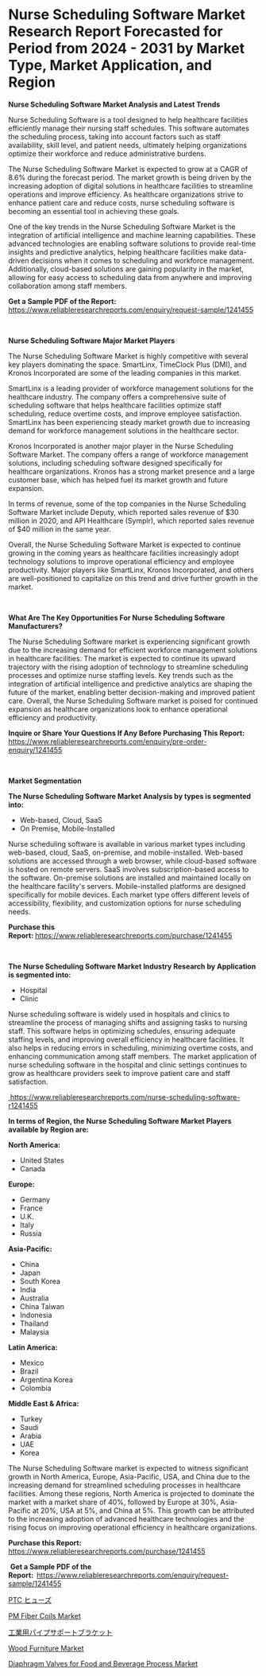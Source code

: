 <p><h1>Nurse Scheduling Software Market Research Report Forecasted for Period from 2024 -  2031 by Market Type, Market Application, and Region</h1></p><p><strong>Nurse Scheduling Software Market Analysis and Latest Trends</strong></p>
<p><p>Nurse Scheduling Software is a tool designed to help healthcare facilities efficiently manage their nursing staff schedules. This software automates the scheduling process, taking into account factors such as staff availability, skill level, and patient needs, ultimately helping organizations optimize their workforce and reduce administrative burdens.</p><p>The Nurse Scheduling Software Market is expected to grow at a CAGR of 8.6% during the forecast period. The market growth is being driven by the increasing adoption of digital solutions in healthcare facilities to streamline operations and improve efficiency. As healthcare organizations strive to enhance patient care and reduce costs, nurse scheduling software is becoming an essential tool in achieving these goals.</p><p>One of the key trends in the Nurse Scheduling Software Market is the integration of artificial intelligence and machine learning capabilities. These advanced technologies are enabling software solutions to provide real-time insights and predictive analytics, helping healthcare facilities make data-driven decisions when it comes to scheduling and workforce management. Additionally, cloud-based solutions are gaining popularity in the market, allowing for easy access to scheduling data from anywhere and improving collaboration among staff members.</p></p>
<p><strong>Get a Sample PDF of the Report:&nbsp;</strong> <a href="https://www.reliableresearchreports.com/enquiry/request-sample/1241455">https://www.reliableresearchreports.com/enquiry/request-sample/1241455</a></p>
<p>&nbsp;</p>
<p><strong>Nurse Scheduling Software Major Market Players</strong></p>
<p><p>The Nurse Scheduling Software Market is highly competitive with several key players dominating the space. SmartLinx, TimeClock Plus (DMI), and Kronos Incorporated are some of the leading companies in this market.</p><p>SmartLinx is a leading provider of workforce management solutions for the healthcare industry. The company offers a comprehensive suite of scheduling software that helps healthcare facilities optimize staff scheduling, reduce overtime costs, and improve employee satisfaction. SmartLinx has been experiencing steady market growth due to increasing demand for workforce management solutions in the healthcare sector.</p><p>Kronos Incorporated is another major player in the Nurse Scheduling Software Market. The company offers a range of workforce management solutions, including scheduling software designed specifically for healthcare organizations. Kronos has a strong market presence and a large customer base, which has helped fuel its market growth and future expansion.</p><p>In terms of revenue, some of the top companies in the Nurse Scheduling Software Market include Deputy, which reported sales revenue of $30 million in 2020, and API Healthcare (Symplr), which reported sales revenue of $40 million in the same year.</p><p>Overall, the Nurse Scheduling Software Market is expected to continue growing in the coming years as healthcare facilities increasingly adopt technology solutions to improve operational efficiency and employee productivity. Major players like SmartLinx, Kronos Incorporated, and others are well-positioned to capitalize on this trend and drive further growth in the market.</p></p>
<p>&nbsp;</p>
<p><strong>What Are The Key Opportunities For Nurse Scheduling Software Manufacturers?</strong></p>
<p><p>The Nurse Scheduling Software market is experiencing significant growth due to the increasing demand for efficient workforce management solutions in healthcare facilities. The market is expected to continue its upward trajectory with the rising adoption of technology to streamline scheduling processes and optimize nurse staffing levels. Key trends such as the integration of artificial intelligence and predictive analytics are shaping the future of the market, enabling better decision-making and improved patient care. Overall, the Nurse Scheduling Software market is poised for continued expansion as healthcare organizations look to enhance operational efficiency and productivity.</p></p>
<p><strong>Inquire or Share Your Questions If Any Before Purchasing This Report:</strong> <a href="https://www.reliableresearchreports.com/enquiry/pre-order-enquiry/1241455">https://www.reliableresearchreports.com/enquiry/pre-order-enquiry/1241455</a></p>
<p>&nbsp;</p>
<p><strong>Market Segmentation</strong></p>
<p><strong>The Nurse Scheduling Software Market Analysis by types is segmented into:</strong></p>
<p><ul><li>Web-based, Cloud, SaaS</li><li>On Premise, Mobile-Installed</li></ul></p>
<p><p>Nurse scheduling software is available in various market types including web-based, cloud, SaaS, on-premise, and mobile-installed. Web-based solutions are accessed through a web browser, while cloud-based software is hosted on remote servers. SaaS involves subscription-based access to the software. On-premise solutions are installed and maintained locally on the healthcare facility's servers. Mobile-installed platforms are designed specifically for mobile devices. Each market type offers different levels of accessibility, flexibility, and customization options for nurse scheduling needs.</p></p>
<p><strong>Purchase this Report:&nbsp;</strong><a href="https://www.reliableresearchreports.com/purchase/1241455">https://www.reliableresearchreports.com/purchase/1241455</a></p>
<p>&nbsp;</p>
<p><strong>The Nurse Scheduling Software Market Industry Research by Application is segmented into:</strong></p>
<p><ul><li>Hospital</li><li>Clinic</li></ul></p>
<p><p>Nurse scheduling software is widely used in hospitals and clinics to streamline the process of managing shifts and assigning tasks to nursing staff. This software helps in optimizing schedules, ensuring adequate staffing levels, and improving overall efficiency in healthcare facilities. It also helps in reducing errors in scheduling, minimizing overtime costs, and enhancing communication among staff members. The market application of nurse scheduling software in the hospital and clinic settings continues to grow as healthcare providers seek to improve patient care and staff satisfaction.</p></p>
<p><a href="https://www.reliableresearchreports.com/nurse-scheduling-software-r1241455">&nbsp;https://www.reliableresearchreports.com/nurse-scheduling-software-r1241455</a></p>
<p><strong>In terms of Region, the Nurse Scheduling Software Market Players available by Region are:</strong></p>
<p>
    <p> <strong> North America: </strong>
        <ul>
            <li>United States</li>
            <li>Canada</li>
        </ul>
        </p> 
    <p> <strong> Europe: </strong>
        <ul>
            <li>Germany</li>
            <li>France</li>
            <li>U.K.</li>
            <li>Italy</li>
            <li>Russia</li>
        </ul>
        </p> 
    <p> <strong> Asia-Pacific: </strong>
        <ul>
            <li>China</li>
            <li>Japan</li>
            <li>South Korea</li>
            <li>India</li>
            <li>Australia</li>
            <li>China Taiwan</li>
            <li>Indonesia</li>
            <li>Thailand</li>
            <li>Malaysia</li>
        </ul>
        </p> 
    <p> <strong> Latin America: </strong>
        <ul>
            <li>Mexico</li>
            <li>Brazil</li>
            <li>Argentina Korea</li>
            <li>Colombia</li>
        </ul>
        </p> 
    <p> <strong> Middle East & Africa: </strong>
        <ul>
            <li>Turkey</li>
            <li>Saudi</li>
            <li>Arabia</li>
            <li>UAE</li>
            <li>Korea</li>
        </ul>
    </p>
    </p>
<p><p>The Nurse Scheduling Software market is expected to witness significant growth in North America, Europe, Asia-Pacific, USA, and China due to the increasing demand for streamlined scheduling processes in healthcare facilities. Among these regions, North America is projected to dominate the market with a market share of 40%, followed by Europe at 30%, Asia-Pacific at 20%, USA at 5%, and China at 5%. This growth can be attributed to the increasing adoption of advanced healthcare technologies and the rising focus on improving operational efficiency in healthcare organizations.</p></p>
<p><strong>Purchase this Report: </strong><a href="https://www.reliableresearchreports.com/purchase/1241455">https://www.reliableresearchreports.com/purchase/1241455</a></p>
<p>&nbsp;<strong>Get a Sample PDF of the Report:&nbsp;&nbsp;</strong><a href="https://www.reliableresearchreports.com/enquiry/request-sample/1241455">https://www.reliableresearchreports.com/enquiry/request-sample/1241455</a></p>
<p><strong></strong></p>
<p><p><a href="https://github.com/FrancoWeber2023/Market-Research-Report-List-1/blob/main/740060548769.md">PTC ヒューズ</a></p><p><a href="https://www.linkedin.com/pulse/pm-fiber-coils-market-size-furnishes-valuable-information-uuoxe">PM Fiber Coils Market</a></p><p><a href="https://github.com/kegley4963/Market-Research-Report-List-1/blob/main/441779648768.md">工業用パイプサポートブラケット</a></p><p><a href="https://issuu.com/reportprime-2/docs/wood-furniture-market-size-2030.pptx">Wood Furniture Market</a></p><p><a href="https://www.linkedin.com/pulse/diaphragm-valves-food-beverage-process-market-dynamics-2024-2031-bk92e">Diaphragm Valves for Food and Beverage Process Market</a></p></p>